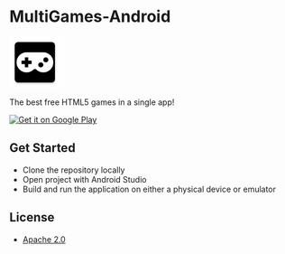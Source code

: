 # MultiGames-Android
<img alt="MultiGames" src="app/src/main/ic_launcher-web.png" width="90" />

The best free HTML5 games in a single app!

<a href="https://play.google.com/store/apps/details?id=es.dlebal.multigames"><img alt="Get it on Google Play" src="https://play.google.com/intl/en_us/badges/images/generic/en_badge_web_generic.png" height="90" /></a>

## Get Started

* Clone the repository locally
* Open project with Android Studio
* Build and run the application on either a physical device or emulator

## License

* [Apache 2.0](LICENSE)
